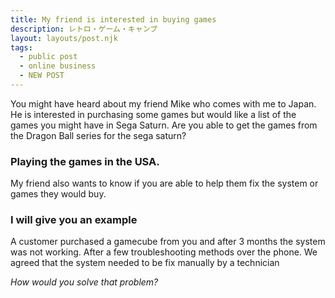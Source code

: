 ```yaml
---
title: My friend is interested in buying games
description: レトロ・ゲーム・キャンプ
layout: layouts/post.njk
tags:
  - public post
  - online business
  - NEW POST
---
```


You might have heard about my friend Mike who comes with me to Japan.
He is interested in purchasing some games but would like a list of the 
games you might have in Sega Saturn. Are you able to get the games from the 
Dragon Ball series for the sega saturn? 

### Playing the games in the USA.

My friend also wants to know if you are able to help them fix the system or 
games they would buy. 

### I will give you an example

A customer purchased a gamecube from you and after 3 months the system 
was not working. After a few troubleshooting methods over the phone. 
We agreed that the system needed to be fix manually by a technician

<span><i>How would you solve that problem?</i></span>